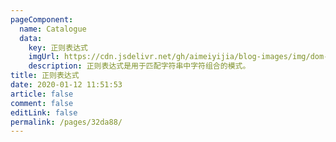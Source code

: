 ```yaml
---
pageComponent: 
  name: Catalogue
  data: 
    key: 正则表达式
    imgUrl: https://cdn.jsdelivr.net/gh/aimeiyijia/blog-images/img/dom-img.png
    description: 正则表达式是用于匹配字符串中字符组合的模式。
title: 正则表达式
date: 2020-01-12 11:51:53
article: false
comment: false
editLink: false
permalink: /pages/32da88/
---
```

